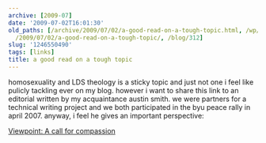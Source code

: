 ```yaml
---
archive: [2009-07]
date: '2009-07-02T16:01:30'
old_paths: [/archive/2009/07/02/a-good-read-on-a-tough-topic.html, /wp/2009/07/02/a-good-read-on-a-tough-topic/,
  /2009/07/02/a-good-read-on-a-tough-topic/, /blog/312]
slug: '1246550490'
tags: [links]
title: a good read on a tough topic
---
```


homosexuality and LDS theology is a sticky topic and just not one i feel
like pulicly tackling ever on my blog. however i want to share this link
to an editorial written by my acquaintance austin smith. we were partners
for a technical writing project and we both participated in the byu peace
rally in april 2007. anyway, i feel he gives an important perspective:

[Viewpoint: A call for compassion][1]

[1]: http://universe.byu.edu/node/816

